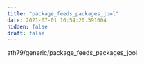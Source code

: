```yaml
---
title: "package_feeds_packages_jool"
date: 2021-07-01 16:54:20.591604
hidden: false
draft: false
---
```


ath79/generic/package_feeds_packages_jool

